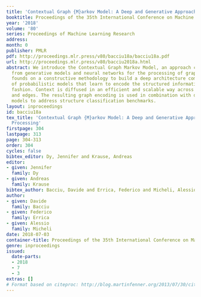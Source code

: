 ```yaml
---
title: 'Contextual Graph {M}arkov Model: A Deep and Generative Approach to Graph Processing'
booktitle: Proceedings of the 35th International Conference on Machine Learning
year: '2018'
volume: '80'
series: Proceedings of Machine Learning Research
address: 
month: 0
publisher: PMLR
pdf: http://proceedings.mlr.press/v80/bacciu18a/bacciu18a.pdf
url: http://proceedings.mlr.press/v80/bacciu2018a.html
abstract: We introduce the Contextual Graph Markov Model, an approach combining ideas
  from generative models and neural networks for the processing of graph data. It
  founds on a constructive methodology to build a deep architecture comprising layers
  of probabilistic models that learn to encode the structured information in an incremental
  fashion. Context is diffused in an efficient and scalable way across the graph vertexes
  and edges. The resulting graph encoding is used in combination with discriminative
  models to address structure classification benchmarks.
layout: inproceedings
id: bacciu18a
tex_title: 'Contextual Graph {M}arkov Model: A Deep and Generative Approach to Graph
  Processing'
firstpage: 304
lastpage: 313
page: 304-313
order: 304
cycles: false
bibtex_editor: Dy, Jennifer and Krause, Andreas
editor:
- given: Jennifer
  family: Dy
- given: Andreas
  family: Krause
bibtex_author: Bacciu, Davide and Errica, Federico and Micheli, Alessio
author:
- given: Davide
  family: Bacciu
- given: Federico
  family: Errica
- given: Alessio
  family: Micheli
date: 2018-07-03
container-title: Proceedings of the 35th International Conference on Machine Learning
genre: inproceedings
issued:
  date-parts:
  - 2018
  - 7
  - 3
extras: []
# Format based on citeproc: http://blog.martinfenner.org/2013/07/30/citeproc-yaml-for-bibliographies/
---
```

